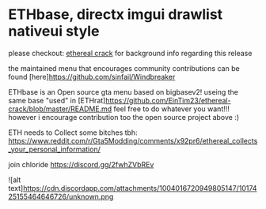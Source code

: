 # ETHbase, directx imgui drawlist nativeui style

please checkout: [ethereal crack](https://github.com/EinTim23/ethereal-crack/blob/master/README.md) for background info regarding this release 

the maintained menu that encourages community contributions can be found [here]https://github.com/sinfail/Windbreaker


ETHbase is an Open source gta menu based on bigbasev2! useing the same base  "used" in [ETHrat]https://github.com/EinTim23/ethereal-crack/blob/master/README.md  feel free to do whatever you want!!! however i encourage contribution too the open source project above :) 

ETH needs to Collect some bitches  tbh: 
https://www.reddit.com/r/Gta5Modding/comments/x92pr6/ethereal_collects_your_personal_information/


join chloride https://discord.gg/2fwhZVbREv


![alt text]https://cdn.discordapp.com/attachments/1004016720949805147/1017425155464646726/unknown.png
